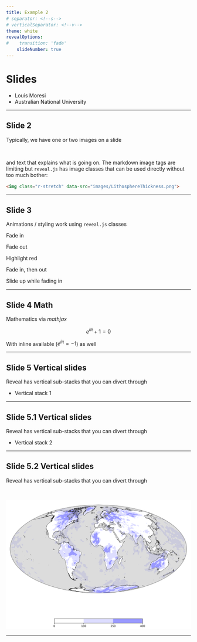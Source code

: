 ```yaml
---
title: Example 2
# separator: <!--s-->
# verticalSeparator: <!--v-->
theme: white
revealOptions:
#    transition: 'fade'
    slideNumber: true
---
```

<!-- The title slide has a background ... >

<!-- .slide: data-background="./images/anu.png" -->
# Slides

- Louis Moresi
- Australian National University

---

## Slide 2

Typically, we have one or two images on a slide 

<img class="r-stretch" data-src="images/LithosphereThickness.png">

and text that explains what is going on. 
The markdown image tags are limiting but `reveal.js` has image
classes that can be used directly without too much bother:

```html
<img class="r-stretch" data-src="images/LithosphereThickness.png">
```

---

## Slide 3

Animations / styling work using `reveal.js` classes 

<p class="fragment">Fade in</p>
<p class="fragment fade-out">Fade out</p>
<p class="fragment highlight-red">Highlight red</p>
<p class="fragment fade-in-then-out">Fade in, then out</p>
<p class="fragment fade-up">Slide up while fading in</p>

---

## Slide 4 Math

Mathematics via *mathjax*

$$ e^{i\pi} + 1 = 0$$

With inline available ($e^{i\pi} = -1$) as well

---

## Slide 5 Vertical slides

Reveal has vertical sub-stacks that you can divert through

 - Vertical stack 1

----

## Slide 5.1 Vertical slides


Reveal has vertical sub-stacks that you can divert through

 - Vertical stack 2

----

## Slide 5.2 Vertical slides

Reveal has vertical sub-stacks that you can divert through

<img class="r-stretch" data-src="images/LithosphereThickness.png">


![Earth](images/LithosphereThickness.png) <!-- .element height="50%" width="50%" -->

---